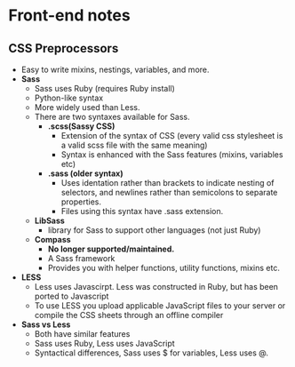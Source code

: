 # Front-end notes

## CSS Preprocessors
- Easy to write mixins, nestings, variables, and more.
- **Sass**
  - Sass uses Ruby (requires Ruby install)
  - Python-like syntax
  - More widely used than Less.
  - There are two syntaxes available for Sass.
    - **.scss(Sassy CSS)**
      - Extension of the syntax of CSS (every valid css stylesheet is a valid scss file with the same meaning)
      - Syntax is enhanced with the Sass features (mixins, variables etc)
    - **.sass (older syntax)**
      - Uses identation rather than brackets to indicate nesting of selectors, and newlines rather than semicolons to separate properties. 
      - Files using this syntax have .sass extension.
  - **LibSass**
    - library for Sass to support other languages (not just Ruby)
  - **Compass**
    - **No longer supported/maintained.**
    - A Sass framework
    - Provides you with helper functions, utility functions, mixins etc.
- **LESS**
  - Less uses Javascirpt. Less was constructed in Ruby, but has been ported to Javascript
  - To use LESS you upload applicable JavaScript files to your server or compile the CSS sheets through an offline compiler
- **Sass vs Less**
  - Both have similar features
  - Sass uses Ruby, Less uses JavaScript
  - Syntactical differences, Sass uses $ for variables, Less uses @.




